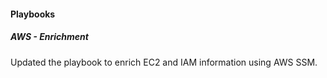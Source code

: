 
#### Playbooks

##### AWS - Enrichment

Updated the playbook to enrich EC2 and IAM information using AWS SSM.
